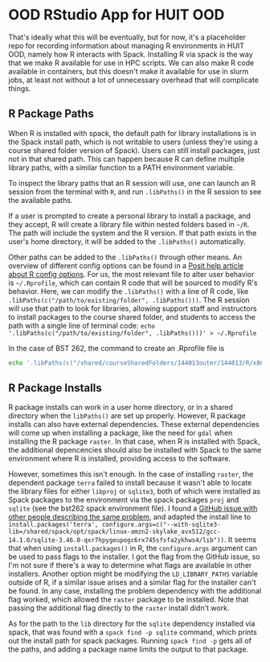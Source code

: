 # OOD RStudio App for HUIT OOD

That's ideally what this will be eventually, but for now, it's a placeholder repo for recording information about managing R environments in HUIT OOD, namely how R interacts with Spack. Installing R via spack is the way that we make R available for use in HPC scripts. We can also make R code available in containers, but this doesn't make it available for use in slurm jobs, at least not without a lot of unnecessary overhead that will complicate things.

## R Package Paths

When R is installed with spack, the default path for library installations is in the Spack install path, which is not writable to users (unless they're using a course shared folder version of Spack). Users can still install packages, just not in that shared path. This can happen because R can define multiple library paths, with a similar function to a PATH environment variable.

To inspect the library paths that an R session will use, one can launch an R session from the terminal with `R`, and run `.libPaths()` in the R session to see the available paths.

If a user is prompted to create a personal library to install a package, and they accept, R will create a library file within nested folders based in `~/R`. The path will include the system and the R version. If that path exists in the user's home directory, it will be added to the `.libPaths()` automatically.

Other paths can be added to the `.libPaths()` through other means. An overview of different config options can be found in a [Posit help article about R config options](https://support.posit.co/hc/en-us/articles/360047157094-Managing-R-with-Rprofile-Renviron-Rprofile-site-Renviron-site-rsession-conf-and-repos-conf). For us, the most relevant file to alter user behavior is `~/.Rprofile`, which can contain R code that will be sourced to modify R's behavior. Here, we can modify the `.libPaths()` with a line of R code, like `.libPaths(c("/path/to/existing/folder", .libPaths()))`. The R session will use that path to look for libraries, allowing support staff and instructors to install packages to the course shared folder, and students to access the path with a single line of terminal code: `echo '.libPaths(c("/path/to/existing/folder", .libPaths()))' > ~/.Rprofile`

In the case of BST 262, the command to create an .Rprofile file is

```bash
echo '.libPaths(c("/shared/courseSharedFolders/144013outer/144013/R/x86_64-pc-linux-gnu-library/4.4", .libPaths()))' > ~/.Rprofile
```

## R Package Installs

R package installs can work in a user home directory, or in a shared directory when the `libPaths()` are set up properly. However, R package installs can also have external dependencies. These external dependencies will come up when installing a package, like the need for `gdal` when installing the R package `raster`. In that case, when R is installed with Spack, the additional depencencies should also be installed with Spack to the same environment where R is installed, providing access to the software.

However, sometimes this isn't enough. In the case of installing `raster`, the dependent package `terra` failed to install because it wasn't able to locate the library files for either `libproj` or `sqlite3`, both of which were installed as Spack packages to the environment via the spack packages `proj` and `sqlite` (see the bst262 spack environment file). I found a [GitHub issue with other people describing the same problem](https://github.com/r-spatial/sf/issues/1471#issuecomment-2148767638), and adapted the install line to `install.packages('terra', configure.args=c("--with-sqlite3-lib=/shared/spack/opt/spack/linux-amzn2-skylake_avx512/gcc-14.1.0/sqlite-3.46.0-qxr7hpygeupogc6rx745sfsfa2ykhws4/lib"))`. It seems that when using `install.packages()` in R, the `configure.args` argument can be used to pass flags to the installer. I got the flag from the GitHub issue, so I'm not sure if there's a way to determine what flags are available in other installers. Another option might be modifying the `LD_LIBRARY_PATHS` variable outside of R, if a similar issue arises and a similar flag for the installer can't be found. In any case, installing the problem dependency with the additional flag worked, which allowed the `raster` package to be installed. Note that passing the additional flag directly to the `raster` install didn't work.

As for the path to the `lib` directory for the `sqlite` dependency installed via spack, that was found with a `spack find -p sqlite` command, which prints out the install path for spack packages. Running `spack find -p` gets all of the paths, and adding a package name limits the output to that package.

